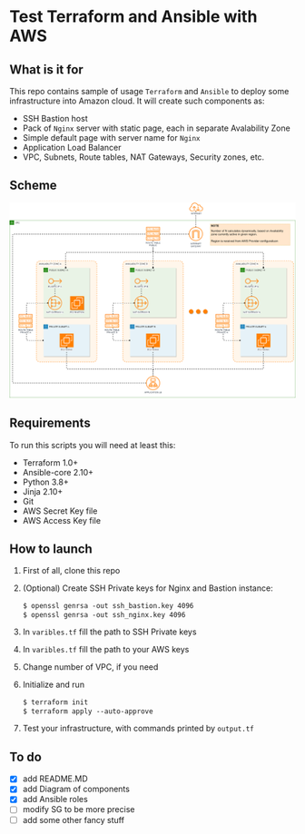 # Test Terraform and Ansible with AWS

## What is it for
This repo contains sample of usage ```Terraform``` and ```Ansible``` to deploy some infrastructure into Amazon cloud.
It will create such components as:
- SSH Bastion host
- Pack of ```Nginx```  server with static page, each in separate Avalability Zone
- Simple default page with server name for ```Nginx```
- Application Load Balancer
- VPC, Subnets, Route tables, NAT Gateways, Security zones, etc.

## Scheme

[ ![](./images/scheme.png) ](./images/scheme.png)

## Requirements
To run this scripts you will need at least this: 
- Terraform 1.0+
- Ansible-core 2.10+
- Python 3.8+
- Jinja 2.10+
- Git
- AWS Secret Key file
- AWS Access Key file

## How to launch
1. First of all, clone this repo
2. (Optional) Create SSH Private keys for Nginx and Bastion instance:
    ```
    $ openssl genrsa -out ssh_bastion.key 4096
    $ openssl genrsa -out ssh_nginx.key 4096
    ```  

3. In ```varibles.tf``` fill the path to SSH Private keys
4. In ```varibles.tf``` fill the path to your AWS keys
5. Change number of VPC, if you need
6. Initialize and run
    ```
    $ terraform init
    $ terraform apply --auto-approve
    ```
7. Test your infrastructure, with commands printed by ```output.tf```

## To do
 - [x] add README.MD
 - [x] add Diagram of components
 - [x] add Ansible roles
 - [ ] modify SG to be more precise
 - [ ] add some other fancy stuff